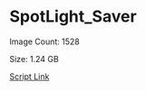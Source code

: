 # SpotLight_Saver

Image Count: 1528

Size: 1.24 GB

[Script Link](https://github.com/liuyal/Archive/blob/master/Python/Utilities/Miscellaneous/spotlight_saver.py)